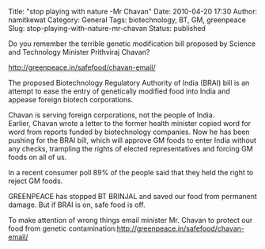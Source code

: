 Title: "stop playing with nature -Mr Chavan"
Date: 2010-04-20 17:30
Author: namitkewat
Category: General
Tags: biotechnology, BT, GM, greenpeace
Slug: stop-playing-with-nature-mr-chavan
Status: published

Do you remember the terrible genetic modification bill proposed by
Science and Technology Minister Prithviraj Chavan?

<http://greenpeace.in/safefood/chavan-email/>

The proposed Biotechnology Regulatory Authority of India (BRAI) bill is
an attempt to ease the entry of genetically modified food into India and
appease foreign biotech corporations.

Chavan is serving foreign corporations, not the people of India.  
Earlier, Chavan wrote a letter to the former health minister copied
word for word from reports funded by biotechnology companies. Now he has
been pushing for the BRAI bill, which will approve GM foods to enter
India without any checks, trampling the rights of elected
representatives and forcing GM foods on all of us.

In a recent consumer poll 89% of the people said that they held the
right to reject GM foods.

GREENPEACE has stopped BT BRINJAL and saved our food from permanent
damage. But if BRAI is on, safe food is off.

To make attention of wrong things email minister Mr. Chavan to protect
our food from genetic
contamination:<http://greenpeace.in/safefood/chavan-email/>
